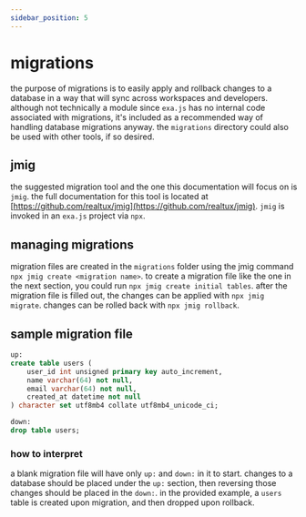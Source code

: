 ```yaml
---
sidebar_position: 5
---
```


# migrations

the purpose of migrations is to easily apply and rollback changes to a database in a way that will sync across workspaces and developers. although not technically a module since `exa.js` has no internal code associated with migrations, it's included as a recommended way of handling database migrations anyway. the `migrations` directory could also be used with other tools, if so desired.

## jmig

the suggested migration tool and the one this documentation will focus on is `jmig`. the full documentation for this tool is located at [https://github.com/realtux/jmig](https://github.com/realtux/jmig). `jmig` is invoked in an `exa.js` project via `npx`.

## managing migrations

migration files are created in the `migrations` folder using the jmig command `npx jmig create <migration name>`. to create a migration file like the one in the next section, you could run `npx jmig create initial tables`. after the migration file is filled out, the changes can be applied with `npx jmig migrate`. changes can be rolled back with `npx jmig rollback`.

## sample migration file

```sql title="migrations/20240417195942-initial-tables.sql"
up:
create table users (
    user_id int unsigned primary key auto_increment,
    name varchar(64) not null,
    email varchar(64) not null,
    created_at datetime not null
) character set utf8mb4 collate utf8mb4_unicode_ci;

down:
drop table users;
```

### how to interpret

a blank migration file will have only `up:` and `down:` in it to start. changes to a database should be placed under the `up:` section, then reversing those changes should be placed in the `down:`. in the provided example, a `users` table is created upon migration, and then dropped upon rollback.

